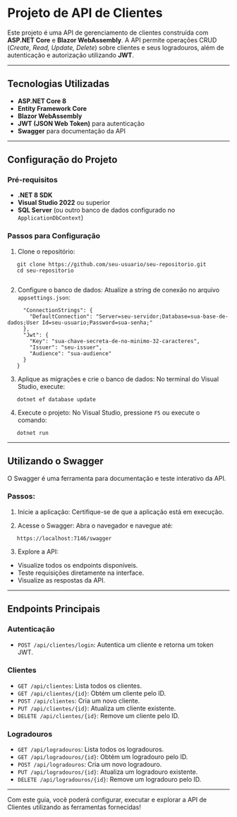 ﻿# Projeto de API de Clientes

Este projeto é uma API de gerenciamento de clientes construída com **ASP.NET Core** e **Blazor WebAssembly**. A API permite operações CRUD (_Create, Read, Update, Delete_) sobre clientes e seus logradouros, além de autenticação e autorização utilizando **JWT**.

---

## **Tecnologias Utilizadas**
- **ASP.NET Core 8**
- **Entity Framework Core**
- **Blazor WebAssembly**
- **JWT (JSON Web Token)** para autenticação
- **Swagger** para documentação da API

---

## **Configuração do Projeto**

### **Pré-requisitos**
- **.NET 8 SDK**
- **Visual Studio 2022** ou superior
- **SQL Server** (ou outro banco de dados configurado no `ApplicationDbContext`)

### **Passos para Configuração**

1. Clone o repositório:


``` 
   git clone https://github.com/seu-usuario/seu-repositorio.git
   cd seu-repositorio
   
``` 

2. Configure o banco de dados:
Atualize a string de conexão no arquivo `appsettings.json`:

```   {
     "ConnectionStrings": {
       "DefaultConnection": "Server=seu-servidor;Database=sua-base-de-dados;User Id=seu-usuario;Password=sua-senha;"
     },
     "Jwt": {
       "Key": "sua-chave-secreta-de-no-minimo-32-caracteres",
       "Issuer": "seu-issuer",
       "Audience": "sua-audience"
     }
   }
   ```

   
3. Aplique as migrações e crie o banco de dados:
No terminal do Visual Studio, execute:

``` 
   dotnet ef database update
```


4. Execute o projeto:
No Visual Studio, pressione `F5` ou execute o comando:

``` 
   dotnet run
```


---

## **Utilizando o Swagger**

O Swagger é uma ferramenta para documentação e teste interativo da API.

### Passos:
1. Inicie a aplicação:
Certifique-se de que a aplicação está em execução.

2. Acesse o Swagger:
Abra o navegador e navegue até:

``` 
   https://localhost:7146/swagger
```


3. Explore a API:
- Visualize todos os endpoints disponíveis.
- Teste requisições diretamente na interface.
- Visualize as respostas da API.

---

## **Endpoints Principais**

### **Autenticação**
- `POST /api/clientes/login`: Autentica um cliente e retorna um token JWT.

### **Clientes**
- `GET /api/clientes`: Lista todos os clientes.
- `GET /api/clientes/{id}`: Obtém um cliente pelo ID.
- `POST /api/clientes`: Cria um novo cliente.
- `PUT /api/clientes/{id}`: Atualiza um cliente existente.
- `DELETE /api/clientes/{id}`: Remove um cliente pelo ID.

### **Logradouros**
- `GET /api/logradouros`: Lista todos os logradouros.
- `GET /api/logradouros/{id}`: Obtém um logradouro pelo ID.
- `POST /api/logradouros`: Cria um novo logradouro.
- `PUT /api/logradouros/{id}`: Atualiza um logradouro existente.
- `DELETE /api/logradouros/{id}`: Remove um logradouro pelo ID.

---

Com este guia, você poderá configurar, executar e explorar a API de Clientes utilizando as ferramentas fornecidas!
